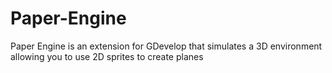 # Paper-Engine
Paper Engine is an extension for GDevelop that simulates a 3D environment allowing you to use 2D sprites to create planes
